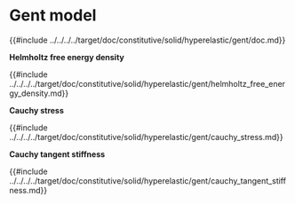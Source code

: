 # Gent model

{{#include ../../../../target/doc/constitutive/solid/hyperelastic/gent/doc.md}}

**Helmholtz free energy density**

{{#include ../../../../target/doc/constitutive/solid/hyperelastic/gent/helmholtz_free_energy_density.md}}

**Cauchy stress**

{{#include ../../../../target/doc/constitutive/solid/hyperelastic/gent/cauchy_stress.md}}

**Cauchy tangent stiffness**

{{#include ../../../../target/doc/constitutive/solid/hyperelastic/gent/cauchy_tangent_stiffness.md}}

